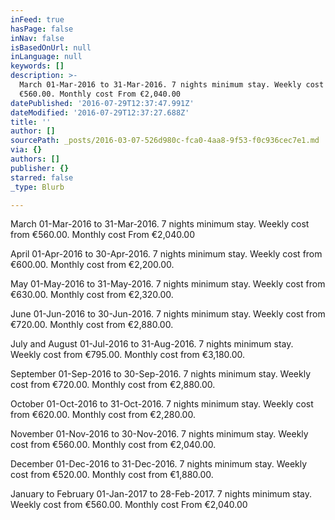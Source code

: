 ```yaml
---
inFeed: true
hasPage: false
inNav: false
isBasedOnUrl: null
inLanguage: null
keywords: []
description: >-
  March 01-Mar-2016 to 31-Mar-2016. 7 nights minimum stay. Weekly cost from
  €560.00. Monthly cost From €2,040.00 
datePublished: '2016-07-29T12:37:47.991Z'
dateModified: '2016-07-29T12:37:27.688Z'
title: ''
author: []
sourcePath: _posts/2016-03-07-526d980c-fca0-4aa8-9f53-f0c936cec7e1.md
via: {}
authors: []
publisher: {}
starred: false
_type: Blurb

---
```

March 01-Mar-2016 to 31-Mar-2016\. 7 nights minimum stay. Weekly cost from €560.00\. Monthly cost From €2,040.00 

April 01-Apr-2016 to 30-Apr-2016\. 7 nights minimum stay. Weekly cost from €600.00\. Monthly cost from €2,200.00\.

May 01-May-2016 to 31-May-2016\. 7 nights minimum stay. Weekly cost from €630.00\. Monthly cost from €2,320.00\.

June 01-Jun-2016 to 30-Jun-2016\. 7 nights minimum stay. Weekly cost from €720.00\. Monthly cost from €2,880.00\. 

July and August 01-Jul-2016 to 31-Aug-2016\. 7 nights minimum stay. Weekly cost from €795.00\. Monthly cost from €3,180.00\.

September 01-Sep-2016 to 30-Sep-2016\. 7 nights minimum stay. Weekly cost from €720.00\. Monthly cost from €2,880.00\.

October 01-Oct-2016 to 31-Oct-2016\. 7 nights minimum stay. Weekly cost from €620.00\. Monthly cost from €2,280.00\.

November 01-Nov-2016 to 30-Nov-2016\. 7 nights minimum stay. Weekly cost from €560.00\. Monthly cost from €2,040.00\.

December 01-Dec-2016 to 31-Dec-2016\. 7 nights minimum stay. Weekly cost from €520.00\. Monthly cost from €1,880.00\.

January to February 01-Jan-2017 to 28-Feb-2017\. 7 nights minimum stay. Weekly cost from €560.00\. Monthly cost From €2,040.00